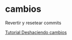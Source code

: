 cambios
=======

Revertir y resetear commits

[Tutorial Deshaciendo cambios](https://www.atlassian.com/git/tutorials/undoing-changes)